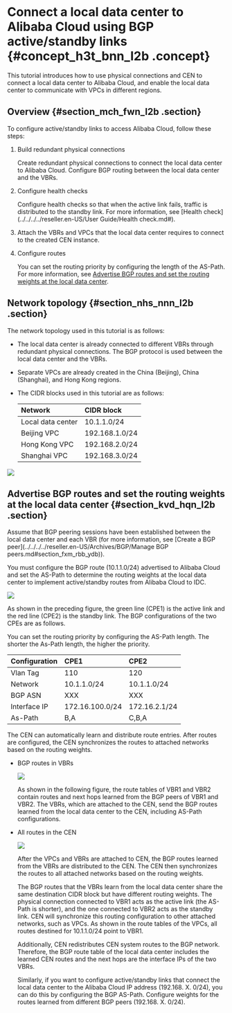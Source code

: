 # Connect a local data center to Alibaba Cloud using BGP active/standby links {#concept_h3t_bnn_l2b .concept}

This tutorial introduces how to use physical connections and CEN to connect a local data center to Alibaba Cloud, and enable the local data center to communicate with VPCs in different regions.

## Overview {#section_mch_fwn_l2b .section}

To configure active/standby links to access Alibaba Cloud, follow these steps:

1.  Build redundant physical connections

    Create redundant physical connections to connect the local data center to Alibaba Cloud. Configure BGP routing between the local data center and the VBRs.

2.  Configure health checks

    Configure health checks so that when the active link fails, traffic is distributed to the standby link. For more information, see [Health check](../../../../reseller.en-US/User Guide/Health check.md#).

3.  Attach the VBRs and VPCs that the local data center requires to connect to the created CEN instance.
4.  Configure routes

    You can set the routing priority by configuring the length of the AS-Path. For more information, see [Advertise BGP routes and set the routing weights at the local data center](#section_kvd_hqn_l2b).


## Network topology {#section_nhs_nnn_l2b .section}

The network topology used in this tutorial is as follows:

-   The local data center is already connected to different VBRs through redundant physical connections. The BGP protocol is used between the local data center and the VBRs.
-   Separate VPCs are already created in the China \(Beijing\), China \(Shanghai\), and Hong Kong regions.
-   The CIDR blocks used in this tutorial are as follows:

    |Network|CIDR block|
    |:------|:---------|
    |Local data center|10.1.1.0/24|
    |Beijing VPC|192.168.1.0/24|
    |Hong Kong VPC|192.168.2.0/24|
    |Shanghai VPC|192.168.3.0/24|


![](http://static-aliyun-doc.oss-cn-hangzhou.aliyuncs.com/assets/img/15706/15565156737114_en-US.png)

## Advertise BGP routes and set the routing weights at the local data center {#section_kvd_hqn_l2b .section}

Assume that BGP peering sessions have been established between the local data center and each VBR \(for more information, see [Create a BGP peer](../../../../reseller.en-US/Archives/BGP/Manage BGP peers.md#section_fxm_rbb_ydb)\).

You must configure the BGP route \(10.1.1.0/24\) advertised to Alibaba Cloud and set the AS-Path to determine the routing weights at the local data center to implement active/standby routes from Alibaba Cloud to IDC.

![](http://static-aliyun-doc.oss-cn-hangzhou.aliyuncs.com/assets/img/15706/15565156737115_en-US.png)

As shown in the preceding figure, the green line \(CPE1\) is the active link and the red line \(CPE2\) is the standby link. The BGP configurations of the two CPEs are as follows.

You can set the routing priority by configuring the AS-Path length. The shorter the As-Path length, the higher the priority.

|Configuration|CPE1|CPE2|
|:------------|:---|:---|
|Vlan Tag|110|120|
|Network|10.1.1.0/24|10.1.1.0/24|
|BGP ASN|XXX|XXX|
|Interface IP|172.16.100.0/24|172.16.2.1/24|
|As-Path|B,A|C,B,A|

The CEN can automatically learn and distribute route entries. After routes are configured, the CEN synchronizes the routes to attached networks based on the routing weights.

-   BGP routes in VBRs

    ![](http://static-aliyun-doc.oss-cn-hangzhou.aliyuncs.com/assets/img/15706/15565156737116_en-US.png)

    As shown in the following figure, the route tables of VBR1 and VBR2 contain routes and next hops learned from the BGP peers of VBR1 and VBR2. The VBRs, which are attached to the CEN, send the BGP routes learned from the local data center to the CEN, including AS-Path configurations.

-   All routes in the CEN

    ![](http://static-aliyun-doc.oss-cn-hangzhou.aliyuncs.com/assets/img/15706/15565156737117_en-US.png)

    After the VPCs and VBRs are attached to CEN, the BGP routes learned from the VBRs are distributed to the CEN. The CEN then synchronizes the routes to all attached networks based on the routing weights.

    The BGP routes that the VBRs learn from the local data center share the same destination CIDR block but have different routing weights. The physical connection connected to VBR1 acts as the active link \(the AS-Path is shorter\), and the one connected to VBR2 acts as the standby link. CEN will synchronize this routing configuration to other attached networks, such as VPCs. As shown in the route tables of the VPCs, all routes destined for 10.1.1.0/24 point to VBR1.

    Additionally, CEN redistributes CEN system routes to the BGP network. Therefore, the BGP route table of the local data center includes the learned CEN routes and the next hops are the interface IPs of the two VBRs.

    Similarly, if you want to configure active/standby links that connect the local data center to the Alibaba Cloud IP address \(192.168. X. 0/24\), you can do this by configuring the BGP AS-Path. Configure weights for the routes learned from different BGP peers \(192.168. X. 0/24\).


